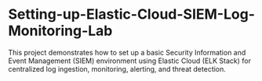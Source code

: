 # Setting-up-Elastic-Cloud-SIEM-Log-Monitoring-Lab
This project demonstrates how to set up a basic Security Information and Event Management (SIEM) environment using Elastic Cloud (ELK Stack) for centralized log ingestion, monitoring, alerting, and threat detection.
